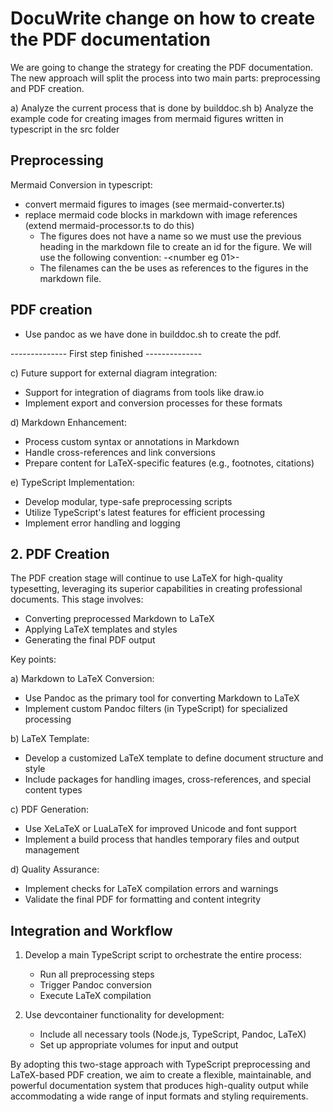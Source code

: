 # DocuWrite change on how to create the PDF documentation

We are going to change the strategy for creating the PDF documentation. The new approach will split the process into two main parts: preprocessing and PDF creation.

a) Analyze the current process that is done by builddoc.sh
b) Analyze the example code for creating images from mermaid figures written in typescript in the src folder

## Preprocessing

Mermaid Conversion in typescript:

- convert mermaid figures to images (see mermaid-converter.ts)
- replace mermaid code blocks in markdown with image references (extend mermaid-processor.ts to do this)
  - The figures does not have a name so we must use the previous heading in the markdown file to create an id for the figure. We will use the following convention: <markdown filename>-<number eg 01>-<heading text stripped of special characters and spaces and lowercased>
  - The filenames can the be uses as references to the figures in the markdown file.

## PDF creation

- Use pandoc as we have done in builddoc.sh to create the pdf.

-------------- First step finished --------------

c) Future support for external diagram integration:

- Support for integration of diagrams from tools like draw.io
- Implement export and conversion processes for these formats

d) Markdown Enhancement:

- Process custom syntax or annotations in Markdown
- Handle cross-references and link conversions
- Prepare content for LaTeX-specific features (e.g., footnotes, citations)

e) TypeScript Implementation:

- Develop modular, type-safe preprocessing scripts
- Utilize TypeScript's latest features for efficient processing
- Implement error handling and logging

## 2. PDF Creation

The PDF creation stage will continue to use LaTeX for high-quality typesetting, leveraging its superior capabilities in creating professional documents. This stage involves:

- Converting preprocessed Markdown to LaTeX
- Applying LaTeX templates and styles
- Generating the final PDF output

Key points:

a) Markdown to LaTeX Conversion:

- Use Pandoc as the primary tool for converting Markdown to LaTeX
- Implement custom Pandoc filters (in TypeScript) for specialized processing

b) LaTeX Template:

- Develop a customized LaTeX template to define document structure and style
- Include packages for handling images, cross-references, and special content types

c) PDF Generation:

- Use XeLaTeX or LuaLaTeX for improved Unicode and font support
- Implement a build process that handles temporary files and output management

d) Quality Assurance:

- Implement checks for LaTeX compilation errors and warnings
- Validate the final PDF for formatting and content integrity

## Integration and Workflow

1. Develop a main TypeScript script to orchestrate the entire process:

   - Run all preprocessing steps
   - Trigger Pandoc conversion
   - Execute LaTeX compilation

2. Use devcontainer functionality for development:
   - Include all necessary tools (Node.js, TypeScript, Pandoc, LaTeX)
   - Set up appropriate volumes for input and output

By adopting this two-stage approach with TypeScript preprocessing and LaTeX-based PDF creation, we aim to create a flexible, maintainable, and powerful documentation system that produces high-quality output while accommodating a wide range of input formats and styling requirements.

